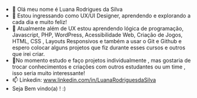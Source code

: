 - 👋 Olá meu nome é Luana Rodrigues da Silva
- 👀 Estou ingressando como  UX/UI Designer, aprendendo e explorando a cada dia e muito feliz!
- 🌱 Atualmente além de UX estou aprendendo lógica de programação, Javascript, PHP, WordPress, Acessibilidade Web, Criação de Jogos, HTML, CSS , Layouts Responsivos  e também  a usar o Git e Github e espero colocar alguns projetos que fiz durante esses cursos e outros que irei criar.
- 💞️No momento estudo e faço projetos individualmente , mas gostaria de trocar conhecimentos e criações com outros estudantes ou um time , isso seria muito interessante! 
- 📫 Linkedin: www.linkedin.com/in/LuanaRodriguesdaSilva 
- Seja Bem vindo(a) ! :)      

